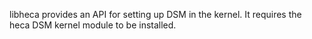 libheca provides an API for setting up DSM in the kernel. It requires the heca DSM kernel module to be installed. 
